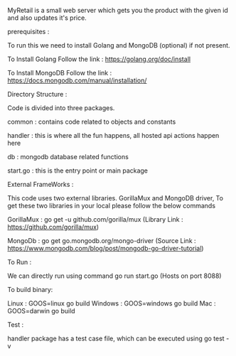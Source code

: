  MyRetail is a small web server which gets you the product with the given id and also updates it's price.

prerequisites :

To run this we need to install  Golang and MongoDB (optional) if not present.

To Install Golang Follow the link : https://golang.org/doc/install

To Install MongoDB Follow the link : https://docs.mongodb.com/manual/installation/



Directory Structure :

Code is divided into three packages.

common : contains code related to objects and constants

handler  : this is where all the fun happens, all hosted api actions happen here

db      :  mongodb database related functions

start.go : this is the entry point or main package



External FrameWorks :

This code uses two external libraries. GorillaMux and MongoDB driver, To get these two libraries in your local please follow the below commands

GorillaMux : go get -u github.com/gorilla/mux (Library Link : https://github.com/gorilla/mux)

MongoDb  : go get go.mongodb.org/mongo-driver (Source Link : https://www.mongodb.com/blog/post/mongodb-go-driver-tutorial)


To Run :

We can directly run using command     go run start.go (Hosts on port 8088)

To build binary:

Linux : GOOS=linux go build 
Windows : GOOS=windows go build
Mac     : GOOS=darwin go build

Test :

handler package has a test case file, which can be executed using go test -v

 
